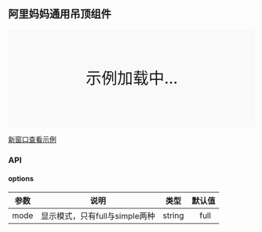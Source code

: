## 阿里妈妈通用吊顶组件
<div style="position:relative" id="mx_1">
    <iframe src="https://thx.github.io/magix-gallery/?#!/mx-sitenav/index?inline=true&id=mx_1" frameborder="no" style="width:100%;height:200px;" scrolling="no"></iframe>
    <div style="position:absolute;width:100%;height:200px;background-color:#f9f9f9;text-align:center;line-height:200px;font-size:32px;top:0;right:0;left:0;bottom:0">示例加载中...</div>
</div>

<a href="https://thx.github.io/magix-gallery/#!/mx-sitenav/index" target="_blank">新窗口查看示例</a>

### API

#### options
| 参数 | 说明 | 类型 | 默认值 |
| -------- | -------- | -------- | -------- |
| mode    | 显示模式，只有full与simple两种 | string |　full  |